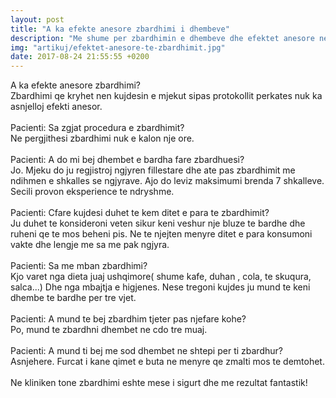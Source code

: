 ```yaml
---
layout: post
title: "A ka efekte anesore zbardhimi i dhembeve"
description: "Me shume per zbardhimin e dhembeve dhe efektet anesore nese ka"
img: "artikuj/efektet-anesore-te-zbardhimit.jpg"
date: 2017-08-24 21:55:55 +0200
---
```


<p>
A ka efekte anesore zbardhimi? 
<br/>
Zbardhimi qe kryhet nen kujdesin e mjekut sipas protokollit perkates nuk ka asnjelloj efekti anesor.
<br/>
<br/>
Pacienti: Sa zgjat procedura e zbardhimit? 
<br/>
Ne pergjithesi zbardhimi nuk e kalon nje ore.
<br/>
<br/>
Pacienti: A do mi bej dhembet e bardha fare zbardhuesi?
<br/>
Jo. Mjeku do ju regjistroj ngjyren fillestare dhe ate pas zbardhimit me ndihmen e shkalles se ngjyrave. Ajo do leviz maksimumi brenda 7 shkalleve. Secili provon eksperience te ndryshme.
<br/>
<br/>
Pacienti: Cfare kujdesi duhet te kem ditet e para te zbardhimit? 
<br/>
Ju duhet te konsideroni veten sikur keni veshur nje bluze te bardhe dhe ruheni qe te mos beheni pis. Ne te njejten menyre ditet e para konsumoni vakte dhe lengje me sa me pak ngjyra.
<br/>
<br/>
Pacienti: Sa me mban zbardhimi?
<br/>
Kjo varet nga dieta juaj ushqimore( shume kafe, duhan , cola, te skuqura, salca...) Dhe nga mbajtja e higjenes. Nese tregoni kujdes ju mund te keni dhembe te bardhe per tre vjet.
<br/>
<br/>
Pacienti: A mund te bej zbardhim tjeter pas njefare kohe?
<br/>
Po, mund te zbardhni dhembet ne cdo tre muaj.
<br/>
<br/>
Pacienti: A mund ti bej me sod dhembet ne shtepi per ti zbardhur?
<br/>
Asnjehere. Furcat i kane qimet e buta ne menyre qe zmalti mos te demtohet.
<br/>
<br/>
Ne kliniken tone zbardhimi eshte mese i sigurt dhe me rezultat fantastik!
<br/>


</p>
